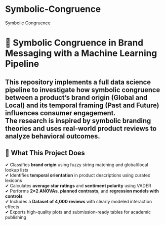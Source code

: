 # Symbolic-Congruence
Symbolic Congruence
# 🧠 Symbolic Congruence in Brand Messaging with a Machine Learning Pipeline
This repository implements a full data science pipeline to investigate how **symbolic congruence** between a product’s **brand origin** (Global and Local) and its **temporal framing** (Past and Future) influences **consumer engagement**.  
The research is inspired by symbolic branding theories and uses real-world product reviews to analyze behavioral outcomes.
---
## 🧪 What This Project Does

✔ Classifies **brand origin** using fuzzy string matching and global/local lookup lists  
✔ Identifies **temporal orientation** in product descriptions using curated lexicons  
✔ Calculates **average star ratings** and **sentiment polarity** using VADER  
✔ Performs **2×2 ANOVAs**, **planned contrasts**, and **regression models with controls**  
✔ Includes a **Dataset of 4,000 reviews** with clearly modeled interaction effects  
✔ Exports high-quality plots and submission-ready tables for academic publishing  

